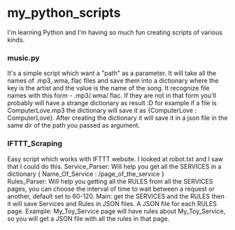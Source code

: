 # my_python_scripts

I'm learning Python and I'm having so much fun creating scripts of various kinds.

### music.py 
It's a simple script which want a "path" as a parameter.
It will take all the names of .mp3,.wma,.flac files and save them into a dictionary where the key is the artist and the value is the name of the song.
It recognize file names with this form <artist> - <name of the song> .mp3/.wma/.flac. 
If they are not in that form you'll probably will have a strange dictionary as result :D for example if a file is ComputerLove.mp3 the dictionary will save it as {ComputerLove : ComputerLove}.
After creating the dictionary it will save it in a json file in the same dir of the path you passed as argument.
  
### IFTTT_Scraping
Easy script which works with IFTTT website. I looked at robot.txt and I saw that I could do this.
Service_Parser: Will help you get all the SERVICES in a dictionary { Name_Of_Service : /page_of_the_service }  
Rules_Parser: Will help you getting all the RULES from all the SERVICES pages, you can choose the interval of time to wait between a request or another, default set to 60-120. 
Main: get the SERVICES and the RULES then it will save Services and Rules in JSON files. A JSON file for each RULES page.
Example: My_Toy_Service page will have rules about My_Toy_Service, so you will get a JSON file with all the rules in that page.
